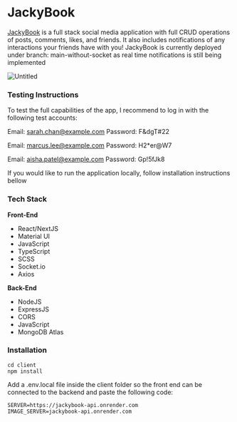 # JackyBook

[JackyBook](https://jackybook.vercel.app/) is a full stack social media application with full CRUD operations of posts, comments, likes, and friends. It also includes notifications of any interactions your friends have with you!
JackyBook is currently deployed under branch: main-without-socket as real time notifications is still being implemented 

![Untitled](https://media.giphy.com/media/v1.Y2lkPTc5MGI3NjExMGQ3MGEyNDk2ZTM2YmNiNGY5ZWRmZDk0MjYxODJkMmU5NGZjYmQyNyZjdD1n/8uSGadO3TsRx2p20FL/giphy.gif)

### Testing Instructions
To test the full capabilities of the app, I recommend to log in with the following test accounts:
<br/>

Email: sarah.chan@example.com
Password: F&dgT#22

Email: marcus.lee@example.com
Password: H2*er@W7

Email: aisha.patel@example.com
Password: Gp!5fJk8

If you would like to run the application locally, follow installation instructions bellow


### Tech Stack
<b>Front-End</b>
  * React/NextJS
  * Material UI
  * JavaScript
  * TypeScript
  * SCSS
  * Socket.io
  * Axios
 
<b>Back-End</b>
 * NodeJS
 * ExpressJS
 * CORS
 * JavaScript
 * MongoDB Atlas

### Installation 

```
cd client
npm install
```
Add a .env.local file inside the client folder so the front end can be connected to the backend and paste the following code:
```
SERVER=https://jackybook-api.onrender.com
IMAGE_SERVER=jackybook-api.onrender.com
```
